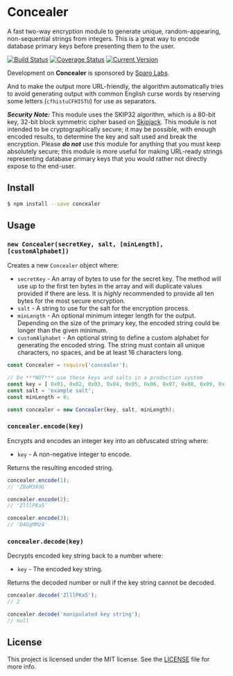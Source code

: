 # Concealer

A fast two-way encryption module to generate unique, random-appearing, non-sequential strings from integers. This is a great way to encode database primary keys before presenting them to the user.

[![Build Status](https://travis-ci.org/zefferus/concealer.svg?branch=master)](https://travis-ci.org/zefferus/concealer) [![Coverage Status](https://coveralls.io/repos/github/zefferus/concealer/badge.svg?branch=master)](https://coveralls.io/github/zefferus/concealer?branch=master) [![Current Version](https://img.shields.io/npm/v/concealer.svg)](https://www.npmjs.com/package/concealer)

Development on **Concealer** is sponsored by [Sparo Labs](http://www.sparolabs.com/).

And to make the output more URL-friendly, the algorithm automatically tries to avoid generating output with common English curse words by reserving some letters (`cfhistuCFHISTU`) for use as separators.

***Security Note:*** This module uses the SKIP32 algorithm, which is a 80-bit key, 32-bit block symmetric cipher based on [Skipjack](https://en.wikipedia.org/wiki/Skipjack_%28cipher%29). This module is not intended to be cryptographically secure; it may be possible, with enough encoded results, to determine the key and salt used and break the encryption. Please ***do not*** use this module for anything that you must keep absolutely secure; this module is more useful for making URL-ready strings representing database primary keys that you would rather not directly expose to the end-user.


## Install

```bash
$ npm install --save concealer
```


## Usage

### `new Concealer(secretKey, salt, [minLength], [customAlphabet])`

Creates a new `Concealer` object where:

- `secretKey` - An array of bytes to use for the secret key. The method will use up to the first ten bytes in the array and will duplicate values provided if there are less. It is *highly* recommended to provide all ten bytes for the most secure encryption.
- `salt` - A string to use for the salt for the encryption process.
- `minLength` - An optional minimum integer length for the output. Depending on the size of the primary key, the encoded string could be longer than the given minimum.
- `customAlphabet` - An optional string to define a custom alphabet for generating the encoded string. The string must contain all unique characters, no spaces, and be at least 16 characters long.

```javascript
const Concealer = require('concealer');

// Do ***NOT*** use these keys and salts in a production system
const key = [ 0x01, 0x02, 0x03, 0x04, 0x05, 0x06, 0x07, 0x08, 0x09, 0x10 ];
const salt = 'example salt';
const minLength = 8;

const concealer = new Concealer(key, salt, minLength);
```


### `concealer.encode(key)`

Encrypts and encodes an integer key into an obfuscated string where:

- `key` - A non-negative integer to encode.

Returns the resulting encoded string.

```javascript
concealer.encode(1);
// 'ZBoM3XdG'

concealer.encode(2);
// 'ZlllPKa5'

concealer.encode(3);
// 'D4GqMMzA'
```


### `concealer.decode(key)`

Decrypts encoded key string back to a number where:

- `key` - The encoded key string.

Returns the decoded number or null if the key string cannot be decoded.

```javascript
concealer.decode('ZlllPKa5');
// 2

concealer.decode('manipulated key string');
// null
```


## License

This project is licensed under the MIT license. See the [LICENSE](LICENSE) file for more info.
